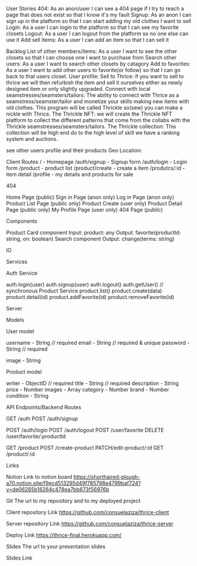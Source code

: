 User Stories
404: As an anon/user I can see a 404 page if I try to reach a page that does not exist so that I know it's my fault
Signup: As an anon I can sign up in the platform so that I can start adding my old clothes I want to sell
Login: As a user I can login to the platform so that I can see my favorite closets
Logout: As a user I can logout from the platform so no one else can use it
Add sell items: As a user I can add an item so that I can sell it




Backlog
List of other members/items: As a user I want to see the other closets so that I can choose one I want to purchase from
Search other users: As a user I want to search other closets by catagory 
Add to favorites: As a user I want to add other users to favorite(or follow) so that I can go back to that users closet.
User profile:
Sell to Thrice: if you want to sell to thrice we will then refurbish the item and sell it ourselves either as newly designed item or only slightly upgraded.
Connect with local seamstresses/seamsters/tailors: The ability to connect with Thrice as a seamstress/seamster/tailor and monetize your skills making new items with old clothes. This program will be called Thrickle so(sew) you can make a nickle with Thrice.
The Thrickle NFT: we will create the Thrickle NFT platform to collect the different patterns that come from the collabs with the Thrickle seamstresses/seamsters/tailors. 
The Thrickle collection: This collection will be high end do to the high level of skill we have a ranking system and auctions.

see other users profile and their products
Geo Location:

Client
Routes
/ - Homepage
/auth/signup - Signup form
/auth/login - Login form
/product - product list
/product/create - create a item
/produtcs/:id - item detail
/profile - my details and products for sale

404

Home Page (public)
Sign in Page (anon only)
Log in Page (anon only)
Product List Page (public only)
Product Create (user only)
Product Detail Page (public only)
My Profile Page (user only)
404 Page (public)

Components

Product Card component
Input: product: any
Output: favorite(productId: string, on: boolean)
Search component
Output: change(terms: string)

IO

Services

Auth Service

auth.login(user)
auth.signup(user)
auth.logout()
auth.getUser() // synchronous
Product Service
product.list()
product.create(data)
product.detail(id)
product.addFavorite(id)
product.removeFavorite(id)

Server

Models

User model

username - String // required
email - String // required & unique
password - String // required
<!-- favorites - [ObjectID<Product>] backlog -->
image - String

Product model

writer - ObjectID<User> // required
title - String // required
description - String
price - Number
images - Array
category - Number
brand - Number
condition - String

API Endpoints/Backend Routes

GET /auth
POST /auth/signup

POST /auth/login
POST /auth/logout
POST /user/favorite
DELETE /user/favorite/:productId

GET /product
POST /create-product
PATCH/edit-product/:id
GET /product/:id


Links

Notion
Link to notion board 
https://shorthaired-plough-a70.notion.site/f9ecd513295d49f785798e4799baf724?v=de06285b16264c478ea7bb673f56976b

Git
The url to my repository and to my deployed project

Client repository Link 
https://github.com/consuelaziza/thrice-client

Server repository Link
https://github.com/consuelaziza/thrice-server

Deploy Link
https://thrice-final.herokuapp.com/

Slides
The url to your presentation slides

Slides Link